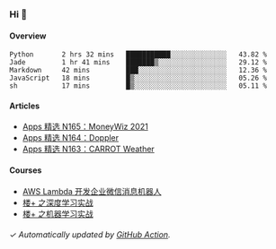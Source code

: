 ### Hi 👋

#### Overview

<!--START_SECTION:waka-->
```text
Python       2 hrs 32 mins   ███████████░░░░░░░░░░░░░░   43.82 % 
Jade         1 hr 41 mins    ███████▒░░░░░░░░░░░░░░░░░   29.12 % 
Markdown     42 mins         ███░░░░░░░░░░░░░░░░░░░░░░   12.36 % 
JavaScript   18 mins         █▒░░░░░░░░░░░░░░░░░░░░░░░   05.26 % 
sh           17 mins         █▒░░░░░░░░░░░░░░░░░░░░░░░   05.11 % 
```
<!--END_SECTION:waka-->

#### Articles

<!-- BLOG:START -->
- [Apps 精选 N165：MoneyWiz 2021](https://huhuhang.com/post/product-hunt/product-hunt-n165?ref=github)
- [Apps 精选 N164：Doppler](https://huhuhang.com/post/product-hunt/product-hunt-n164?ref=github)
- [Apps 精选 N163：CARROT Weather](https://huhuhang.com/post/product-hunt/product-hunt-n163?ref=github)<!-- BLOG:END -->

#### Courses

<!-- SYL:START -->
- [AWS Lambda 开发企业微信消息机器人](https://lanqiao.cn/courses/2868)
- [楼+ 之深度学习实战](https://lanqiao.cn/courses/2617)
- [楼+ 之机器学习实战](https://lanqiao.cn/courses/2616)
<!-- SYL:END -->

###### ✓ Automatically updated by [GitHub Action](https://github.com/huhuhang/huhuhang/actions).
